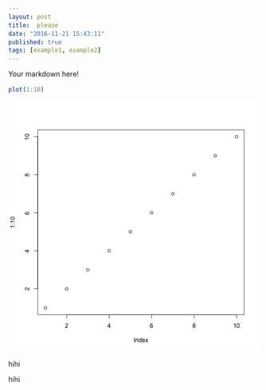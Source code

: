 ```yaml
---
layout: post
title:  please
date: "2016-11-21 15:43:11"
published: true
tags: [example1, example2]
---
```


Your markdown here!


```r
plot(1:10)
```

![plot of chunk unnamed-chunk-1](/figure/source/please/2016-11-21-please/unnamed-chunk-1-1.png)

hihi

hihi
